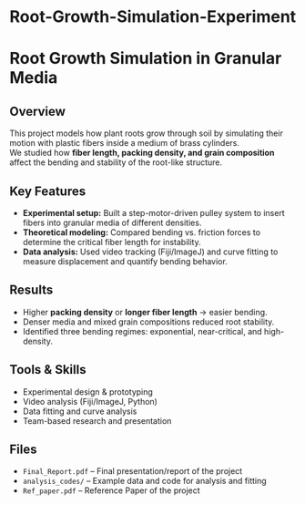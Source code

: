 # Root-Growth-Simulation-Experiment

# Root Growth Simulation in Granular Media

## Overview
This project models how plant roots grow through soil by simulating their motion with plastic fibers inside a medium of brass cylinders.  
We studied how **fiber length, packing density, and grain composition** affect the bending and stability of the root-like structure.  

## Key Features
- **Experimental setup:** Built a step-motor-driven pulley system to insert fibers into granular media of different densities.  
- **Theoretical modeling:** Compared bending vs. friction forces to determine the critical fiber length for instability.  
- **Data analysis:** Used video tracking (Fiji/ImageJ) and curve fitting to measure displacement and quantify bending behavior.  

## Results
- Higher **packing density** or **longer fiber length** → easier bending.  
- Denser media and mixed grain compositions reduced root stability.  
- Identified three bending regimes: exponential, near-critical, and high-density.  

## Tools & Skills
- Experimental design & prototyping  
- Video analysis (Fiji/ImageJ, Python)  
- Data fitting and curve analysis  
- Team-based research and presentation  

## Files
- `Final_Report.pdf` – Final presentation/report of the project  
- `analysis_codes/` – Example data and code for analysis and fitting
- `Ref_paper.pdf` – Reference Paper of the project
